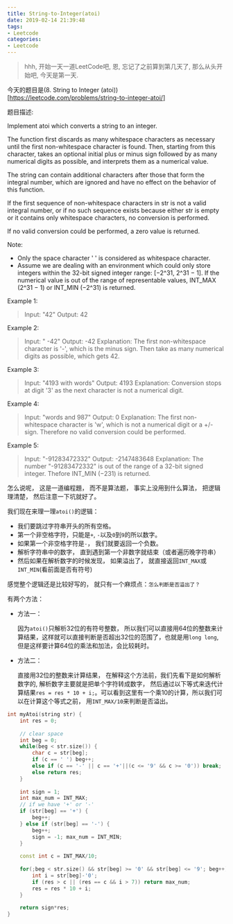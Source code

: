 ```yaml
---
title: String-to-Integer(atoi)
date: 2019-02-14 21:39:48
tags:
- Leetcode
categories:
- Leetcode
---
```


> hhh, 开始一天一道LeetCode吧, 恩, 忘记了之前算到第几天了, 那么从头开始吧, 今天是第一天.

今天的题目是(8. String to Integer (atoi))[https://leetcode.com/problems/string-to-integer-atoi/]

题目描述:

Implement atoi which converts a string to an integer.

The function first discards as many whitespace characters as necessary until the first non-whitespace character is found. Then, starting from this character, takes an optional initial plus or minus sign followed by as many numerical digits as possible, and interprets them as a numerical value.

The string can contain additional characters after those that form the integral number, which are ignored and have no effect on the behavior of this function.

If the first sequence of non-whitespace characters in str is not a valid integral number, or if no such sequence exists because either str is empty or it contains only whitespace characters, no conversion is performed.

If no valid conversion could be performed, a zero value is returned.

Note:

- Only the space character ' ' is considered as whitespace character.
- Assume we are dealing with an environment which could only store integers within the 32-bit signed integer range: [−2^31,  2^31 − 1]. If the numerical value is out of the range of representable values, INT_MAX (2^31 − 1) or INT_MIN (−2^31) is returned.

Example 1:

> Input: "42"
> Output: 42

Example 2:

> Input: "   -42"
> Output: -42
> Explanation: The first non-whitespace character is '-', which is the minus sign. Then take as many numerical digits as possible, which gets 42.

Example 3:

> Input: "4193 with words"
> Output: 4193
> Explanation: Conversion stops at digit '3' as the next character is not a numerical digit.

Example 4:

> Input: "words and 987"
> Output: 0
> Explanation: The first non-whitespace character is 'w', which is not a numerical digit or a +/- sign. Therefore no valid conversion could be performed.

Example 5:

> Input: "-91283472332"
> Output: -2147483648
> Explanation: The number "-91283472332" is out of the range of a 32-bit signed integer. Thefore INT_MIN (−231) is returned.

怎么说呢， 这是一道编程題， 而不是算法题， 事实上没用到什么算法， 把逻辑理清楚， 然后注意一下坑就好了。

我们现在来理一理`atoi()`的逻辑：

- 我们要跳过字符串开头的所有空格。
- 第一个非空格字符，只能是`+`, `-`以及`0`到`9`的所以数字。
- 如果第一个非空格字符是`-`， 我们就要返回一个负数。
- 解析字符串中的数字， 直到遇到第一个非数字就结束（或者遍历晚字符串）
- 然后如果在解析数字的时候发现， 如果溢出了， 就直接返回`INT_MAX`或`INT_MIN`(看前面是否有符号)

感觉整个逻辑还是比较好写的， 就只有一个麻烦点：`怎么判断是否溢出了？`

有两个方法：

- 方法一：

    因为`atoi()`只解析32位的有符号整数， 所以我们可以直接用64位的整数来计算结果，这样就可以直接判断是否超出32位的范围了，也就是用`long long`, 但是这样要计算64位的乘法和加法，会比较耗时。

- 方法二：

    直接用32位的整数来计算结果， 在解释这个方法前，我们先看下是如何解析数字的, 解析数字主要就是把单个字符转成数字， 然后通过以下等式来迭代计算结果`res = res * 10 + i;`。可以看到这里有一个乘10的计算，所以我们可以在计算这个等式之前， 用`INT_MAX/10`来判断是否溢出。



```cpp
int myAtoi(string str) {
    int res = 0;
    
    // clear space
    int beg = 0;
    while(beg < str.size()) {
        char c = str[beg];
        if (c == ' ') beg++;
        else if (c == '-' || c == '+'||(c <= '9' && c >= '0')) break;
        else return res;
    }
    
    int sign = 1;
    int max_num = INT_MAX;
    // if we have '+' or '-'
    if (str[beg] == '+') {
        beg++;
    } else if (str[beg] == '-') {
        beg++;
        sign = -1; max_num = INT_MIN;
    }
    
    const int c = INT_MAX/10;
    
    for(;beg < str.size() && str[beg] >= '0' && str[beg] <= '9'; beg++) {
        int i = str[beg]-'0';
        if (res > c || (res == c && i > 7)) return max_num;
        res = res * 10 + i;
    }
    
    return sign*res;
}
```